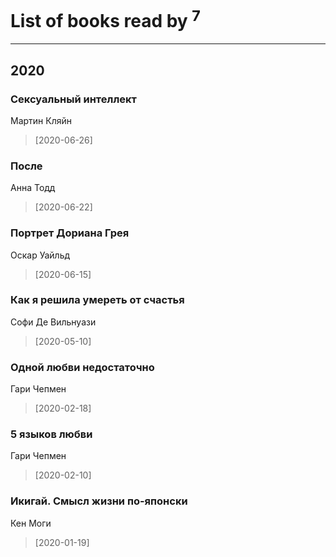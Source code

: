 # List of books read by [](https://plus.google.com/u/0/104731829794763834502/)<sup>7</sup>
---

## 2020

### Сексуальный интеллект
Мартин Кляйн
> [2020-06-26] 


### После
Анна Тодд
> [2020-06-22] 


### Портрет Дориана Грея
Оскар Уайльд
> [2020-06-15] 


### Как я решила умереть от счастья
Софи Де Вильнуази
> [2020-05-10] 


### Одной любви недостаточно
Гари Чепмен
> [2020-02-18] 


### 5 языков любви
Гари Чепмен
> [2020-02-10] 


### Икигай. Смысл жизни по-японски
Кен Моги
> [2020-01-19] 



